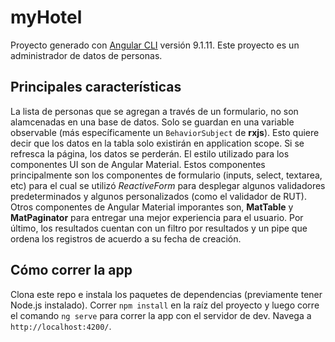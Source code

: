 # myHotel

Proyecto generado con [Angular CLI](https://github.com/angular/angular-cli) versión 9.1.11. Este proyecto es un administrador de datos de personas.

## Principales características

La lista de personas que se agregan a través de un formulario, no son alamcenadas en una base de datos. Solo se guardan en una variable observable (más específicamente un `BehaviorSubject` de **rxjs**). Esto quiere decir que los datos en la tabla solo existirán en application scope. Si se refresca la página, los datos se perderán.
El estilo utilizado para los componentes UI son de Angular Material. Estos componentes principalmente son los componentes de formulario (inputs, select, textarea, etc) para el cual se utilizó *ReactiveForm* para desplegar algunos validadores predeterminados y algunos personalizados (como el validador de RUT). Otros componentes de Angular Material imporantes son, **MatTable** y **MatPaginator** para entregar una mejor experiencia para el usuario.
Por último, los resultados cuentan con un filtro por resultados y un pipe que ordena los registros de acuerdo a su fecha de creación.

## Cómo correr la app

Clona este repo e instala los paquetes de dependencias (previamente tener Node.js instalado). Correr `npm install` en la raíz del proyecto y luego corre el comando `ng serve` para correr la app con el servidor de dev. Navega a `http://localhost:4200/`. 

